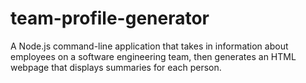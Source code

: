 # team-profile-generator
A Node.js command-line application that takes in information about employees on a software engineering team, then generates an HTML webpage that displays summaries for each person.

